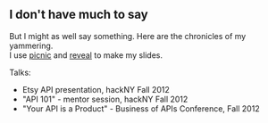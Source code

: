 ## I don't have much to say
But I might as well say something. Here are the chronicles of my yammering.
<br>
I use [picnic](https://github.com/astanway/picnic) and [reveal](https://github.com/astanway/presentations) to make my slides.

Talks:
* Etsy API presentation, hackNY Fall 2012
* "API 101" - mentor session, hackNY Fall 2012
* "Your API is a Product" - Business of APIs Conference, Fall 2012
